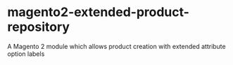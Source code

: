 # magento2-extended-product-repository
A Magento 2 module which allows product creation with extended attribute option labels